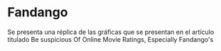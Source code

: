 # Fandango
Se presenta una réplica de las gráficas que se presentan en el artículo titulado Be suspicious Of Online Movie Ratings, Especially Fandango's

